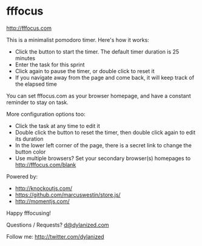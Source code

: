fffocus
===

http://fffocus.com

This is a minimalist pomodoro timer. Here's how it works:

- Click the button to start the timer. The default timer duration is 25 minutes
- Enter the task for this sprint
- Click again to pause the timer, or double click to reset it
- If you navigate away from the page and come back, it will keep track of the elapsed time

You can set fffocus.com as your browser homepage, and have a constant reminder to stay on task.

More configuration options too:

- Click the task at any time to edit it
- Double click the button to reset the timer, then double click again to edit its duration
- In the lower left corner of the page, there is a secret link to change the button color
- Use multiple browsers? Set your secondary browser(s) homepages to http://fffocus.com/blank

Powered by:

- http://knockoutjs.com/
- https://github.com/marcuswestin/store.js/
- http://momentjs.com/

Happy fffocusing!

Questions / Requests? d@dylanized.com

Follow me: http://twitter.com/dylanized 
